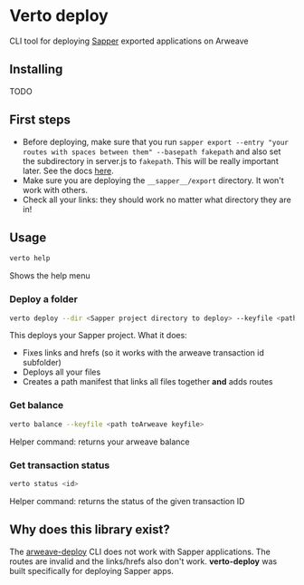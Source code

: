 # Verto deploy
CLI tool for deploying [Sapper](https://sapper.svelte.dev) exported applications on Arweave

## Installing
TODO

## First steps
- Before deploying, make sure that you run `sapper export --entry "your routes with spaces between them" --basepath fakepath` and also set the subdirectory in server.js to `fakepath`. This will be really important later. See the docs [here](https://sapper.svelte.dev/docs#Base_URLs).
- Make sure you are deploying the `__sapper__/export` directory. It won't work with others.
- Check all your links: they should work no matter what directory they are in!

## Usage

```sh
verto help
```
Shows the help menu

### Deploy a folder
```sh
verto deploy --dir <Sapper project directory to deploy> --keyfile <path toArweave keyfile>
```
This deploys your Sapper project. What it does:
- Fixes links and hrefs (so it works with the arweave transaction id subfolder)
- Deploys all your files
- Creates a path manifest that links all files together **and** adds routes

### Get balance
```sh
verto balance --keyfile <path toArweave keyfile>
```
Helper command: returns your arweave balance

### Get transaction status
```sh
verto status <id>
```
Helper command: returns the status of the given transaction ID

## Why does this library exist?
The [arweave-deploy](https://github.com/ArweaveTeam/arweave-deploy) CLI does not work with Sapper applications. The routes are invalid and the links/hrefs also don't work. **verto-deploy** was built specifically for deploying Sapper apps.